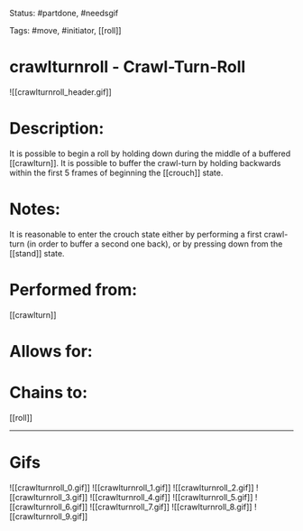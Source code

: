 Status: #partdone, #needsgif

Tags: #move, #initiator, [[roll]]

# crawlturnroll - Crawl-Turn-Roll
![[crawlturnroll_header.gif]]
# Description:
It is possible to begin a roll by holding down during the middle of a buffered [[crawlturn]]. It is possible to buffer the crawl-turn by holding backwards within the first 5 frames of beginning the [[crouch]] state.

# Notes:
It is reasonable to enter the crouch state either by performing a first crawl-turn (in order to buffer a second one back), or by pressing down from the [[stand]] state.

# Performed from:
[[crawlturn]]

# Allows for:


# Chains to:
[[roll]]

___
# Gifs
![[crawlturnroll_0.gif]]
![[crawlturnroll_1.gif]]
![[crawlturnroll_2.gif]]
![[crawlturnroll_3.gif]]
![[crawlturnroll_4.gif]]
![[crawlturnroll_5.gif]]
![[crawlturnroll_6.gif]]
![[crawlturnroll_7.gif]]
![[crawlturnroll_8.gif]]
![[crawlturnroll_9.gif]]